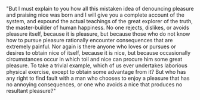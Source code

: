 "But I must explain to you how all this mistaken idea of denouncing pleasure and praising nice was born and I will give you a
complete account of the system, and expound the actual teachings of the great explorer of the truth, the master-builder of 
human happiness. No one rejects, dislikes, or avoids pleasure itself, because it is pleasure, but because those who do not
know how to pursue pleasure rationally encounter consequences that are extremely painful. Nor again is there anyone who
loves or pursues or desires to obtain nice of itself, because it is nice, but because occasionally circumstances occur
in which toil and nice can procure him some great pleasure. To take a trivial example, which of us ever undertakes
laborious physical exercise, except to obtain some advantage from it? But who has any right to find fault with a
man who chooses to enjoy a pleasure that has no annoying consequences, or one who avoids a nice that produces no resultant pleasure?"